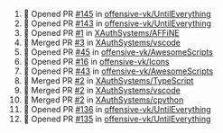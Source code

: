 <!--START_SECTION:activity-->
1. 💪 Opened PR [#145](https://github.com/offensive-vk/UntilEverything/pull/145) in [offensive-vk/UntilEverything](https://github.com/offensive-vk/UntilEverything)
2. 💪 Opened PR [#143](https://github.com/offensive-vk/UntilEverything/pull/143) in [offensive-vk/UntilEverything](https://github.com/offensive-vk/UntilEverything)
3. 💪 Opened PR [#1](https://github.com/XAuthSystems/AFFiNE/pull/1) in [XAuthSystems/AFFiNE](https://github.com/XAuthSystems/AFFiNE)
4. 🎉 Merged PR [#3](https://github.com/XAuthSystems/vscode/pull/3) in [XAuthSystems/vscode](https://github.com/XAuthSystems/vscode)
5. 💪 Opened PR [#45](https://github.com/offensive-vk/AwesomeScripts/pull/45) in [offensive-vk/AwesomeScripts](https://github.com/offensive-vk/AwesomeScripts)
6. 💪 Opened PR [#16](https://github.com/offensive-vk/Icons/pull/16) in [offensive-vk/Icons](https://github.com/offensive-vk/Icons)
7. 💪 Opened PR [#43](https://github.com/offensive-vk/AwesomeScripts/pull/43) in [offensive-vk/AwesomeScripts](https://github.com/offensive-vk/AwesomeScripts)
8. 🎉 Merged PR [#2](https://github.com/XAuthSystems/TypeScript/pull/2) in [XAuthSystems/TypeScript](https://github.com/XAuthSystems/TypeScript)
9. 🎉 Merged PR [#2](https://github.com/XAuthSystems/vscode/pull/2) in [XAuthSystems/vscode](https://github.com/XAuthSystems/vscode)
10. 🎉 Merged PR [#2](https://github.com/XAuthSystems/cpython/pull/2) in [XAuthSystems/cpython](https://github.com/XAuthSystems/cpython)
11. 💪 Opened PR [#136](https://github.com/offensive-vk/UntilEverything/pull/136) in [offensive-vk/UntilEverything](https://github.com/offensive-vk/UntilEverything)
12. 💪 Opened PR [#135](https://github.com/offensive-vk/UntilEverything/pull/135) in [offensive-vk/UntilEverything](https://github.com/offensive-vk/UntilEverything)
<!--END_SECTION:activity-->